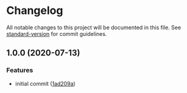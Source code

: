 # Changelog

All notable changes to this project will be documented in this file. See [standard-version](https://github.com/conventional-changelog/standard-version) for commit guidelines.

## 1.0.0 (2020-07-13)


### Features

* initial commit ([1ad209a](https://github.com/SuperOleg39/simple-typed-di-container/commit/1ad209a3031676d26b1c656d004475bcb90e4de3))
